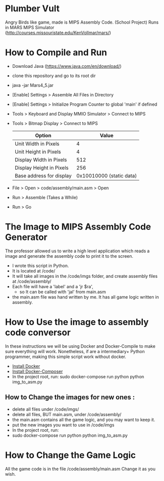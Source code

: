 # Plumber Vult
Angry Birds like game, made is MIPS Assembly Code. (School Project)
Runs in MARS MIPS Simulator (http://courses.missouristate.edu/KenVollmar/mars/)

# How to Compile and Run
* Download Java (https://www.java.com/en/download/) 
* clone this repository and go to its root dir
* java -jar Mars4_5.jar
* [Enable] Settings > Assemble All Files in Directory
* [Enable] Settings > Initialize Program Counter to global 'main' if defined
* Tools > Keyboard and Display MMIO Simulator > Connect to MIPS
* Tools > Bitmap Display > Connect to MIPS

    | Option                   | Value |
    | ------------------------ | ----- |
    | Unit Width in Pixels     |  4    |
    | Unit Height in Pixels    |  4    |
    | Display Width in Pixels  | 512   |
    | Display Height in Pixels | 256   |
    | Base address for display | 0x10010000 (static data) |

* File > Open > code/assembly/main.asm > Open
* Run > Assemble (Takes a While)
* Run > Go

# The Image to MIPS Assembly Code Generator 
The professor allowed us to write a high level application which reads a image and generate the assembly code to print it to the screen.

* I wrote this script in Python. 
* It is located at /code/
* It will take all images in the /code/imgs folder, and create assembly files at /code/assembly/
* Each file will have a 'label' and a 'jr $ra', 
   * so It can be called with 'jal' from main.asm
* the main.asm file was hand written by me. It has all game logic written in assembly.


# How to Use the image to assembly code conversor
In these instructions we will be using Docker and Docker-Compile to make sure everything will work.
Nonetheless, if are a intermediary+ Python programmer, making this simple script work without docker.

* [Install Docker](https://docs.docker.com/engine/installation/)
* [Install Docker-Composer](https://docs.docker.com/compose/install/)
* In the project root, run:
    sudo docker-compose run python python img_to_asm.py


## How to Change the images for new ones :
* delete all files under /code/imgs/
* delete all files, BUT main.asm, under /code/assembly/
 * the main.asm contains all the game logic, and you may want to keep it.
* put the new images you want to use in /code/imgs
* In the project root, run:
 * sudo docker-compose run python python img_to_asm.py

# How to Change the Game Logic
All the game code is in the file /code/assembly/main.asm
Change it as you wish.
